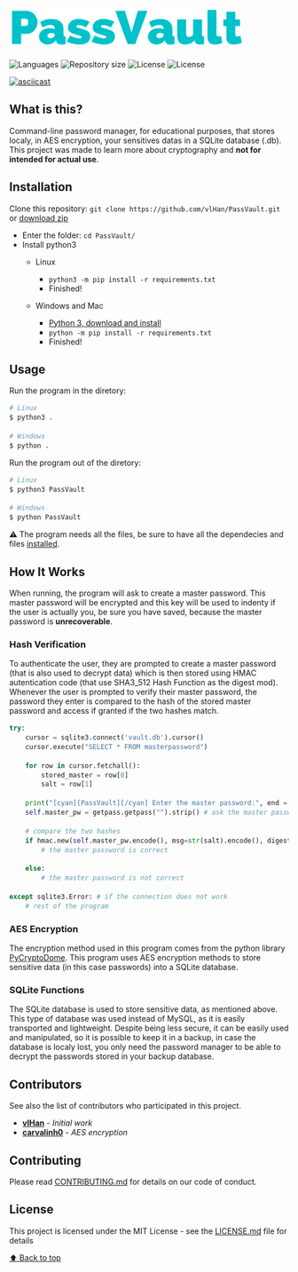 # <a href="https://github.com/vlHan/PassVault"><img src="./demo/logo.png"></a>

<p>
   <img alt="Languages" src="https://img.shields.io/badge/python->=3.0-blue.svg"> 
   <img alt="Repository size" src="https://img.shields.io/github/repo-size/vlHan/PassVault">
   <img alt="License" src="https://img.shields.io/badge/build-Passing-green">
   <img alt="License" src="https://img.shields.io/github/license/vlHan/PassVault.svg">
</p>

[![asciicast](https://asciinema.org/a/tJaauMOKBy6tp47KSDEQxkm3H.svg)](https://asciinema.org/a/tJaauMOKBy6tp47KSDEQxkm3H)

## What is this? 
Command-line password manager, for educational purposes, that stores localy, in AES encryption, your sensitives datas in a SQLite database (.db). This project was made to learn more about cryptography and **not for intended for actual use**.

## Installation
Clone this repository: `git clone https://github.com/vlHan/PassVault.git` or <a href="https://github.com/vlHan/PassVault/archive/refs/heads/main.zip">download zip</a>
- Enter the folder: `cd PassVault/`
- Install python3 
  - Linux
    - `python3 -m pip install -r requirements.txt`
    - Finished!

  - Windows and Mac
    - [Python 3, download and install](https://www.python.org/downloads/)
    - `python -m pip install -r requirements.txt`
    - Finished!

## Usage
Run the program in the diretory:
```bash
# Linux 
$ python3 .

# Windows
$ python .
```
Run the program out of the diretory:
```bash
# Linux 
$ python3 PassVault

# Windows
$ python PassVault
```

**⚠️** The program needs all the files, be sure to have all the dependecies and files <a href="https://github.com/vlHan/PassVault#installation">installed</a>.

## How It Works
When running, the program will ask to create a master password. This master password will be encrypted and this key will be used to indenty if the user is actually you, be sure you have saved, because the master password is **unrecoverable**.

### Hash Verification
To authenticate the user, they are prompted to create a master password (that is also used to decrypt data) which is then stored using HMAC autentication code (that use SHA3_512 Hash Function as the digest mod). Whenever the user is prompted to verify their master password, the password they enter is compared to the hash of the stored master password and access if granted if the two hashes match.

```py
try:
    cursor = sqlite3.connect('vault.db').cursor()
    cursor.execute("SELECT * FROM masterpassword")
    
    for row in cursor.fetchall():
        stored_master = row[0]
        salt = row[1] 

    print("[cyan][PassVault][/cyan] Enter the master password:", end = ' ')
    self.master_pw = getpass.getpass("").strip() # ask the master password
    
    # compare the two hashes
    if hmac.new(self.master_pw.encode(), msg=str(salt).encode(), digestmod=hashlib.sha3_512).hexdigest() == stored_master:
        # the master password is correct

    else:
        # the master password is not correct

except sqlite3.Error: # if the connection does not work
    # rest of the program
```

### AES Encryption
The encryption method used in this program comes from the python library [PyCryptoDome](https://pypi.org/project/pycryptodome/). This program uses AES encryption methods to store sensitive data (in this case passwords) into a SQLite database.

### SQLite Functions
The SQLite database is used to store sensitive data, as mentioned above. This type of database was used instead of MySQL, as it is easily transported and lightweight. Despite being less secure, it can be easily used and manipulated, so it is possible to keep it in a backup, in case the database is localy lost, you only need the password manager to be able to decrypt the passwords stored in your backup database.

## Contributors
See also the list of contributors who participated in this project.

- **[vlHan](https://github.com/vlHan)** - *Initial work* 
- **[carvalinh0](https://github.com/carvalinh0)** - *AES encryption* 

## Contributing
Please read [CONTRIBUTING.md](CONTRIBUTING.md) for details on our code of conduct.

## License 
This project is licensed under the MIT License - see the [LICENSE.md](https://github.com/vlHan/PassVault/blob/master/LICENSE) file for details

[⬆ Back to top](https://github.com/vlHan/PassVault#)<br>
